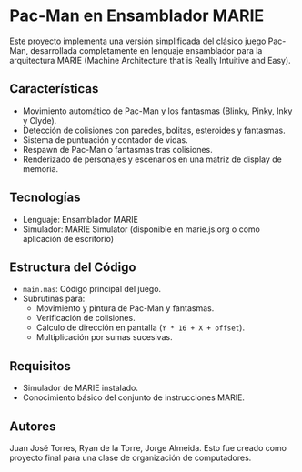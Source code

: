 # Pac-Man en Ensamblador MARIE

Este proyecto implementa una versión simplificada del clásico juego Pac-Man, desarrollada completamente en lenguaje ensamblador para la arquitectura MARIE (Machine Architecture that is Really Intuitive and Easy).

## Características

- Movimiento automático de Pac-Man y los fantasmas (Blinky, Pinky, Inky y Clyde).
- Detección de colisiones con paredes, bolitas, esteroides y fantasmas.
- Sistema de puntuación y contador de vidas.
- Respawn de Pac-Man o fantasmas tras colisiones.
- Renderizado de personajes y escenarios en una matriz de display de memoria.

## Tecnologías

- Lenguaje: Ensamblador MARIE
- Simulador: MARIE Simulator (disponible en marie.js.org o como aplicación de escritorio)

## Estructura del Código

- `main.mas`: Código principal del juego.
- Subrutinas para:
  - Movimiento y pintura de Pac-Man y fantasmas.
  - Verificación de colisiones.
  - Cálculo de dirección en pantalla (`Y * 16 + X + offset`).
  - Multiplicación por sumas sucesivas.

## Requisitos

- Simulador de MARIE instalado.
- Conocimiento básico del conjunto de instrucciones MARIE.

## Autores

Juan José Torres, Ryan de la Torre, Jorge Almeida. Esto fue creado como proyecto final para una clase de organización de computadores.
